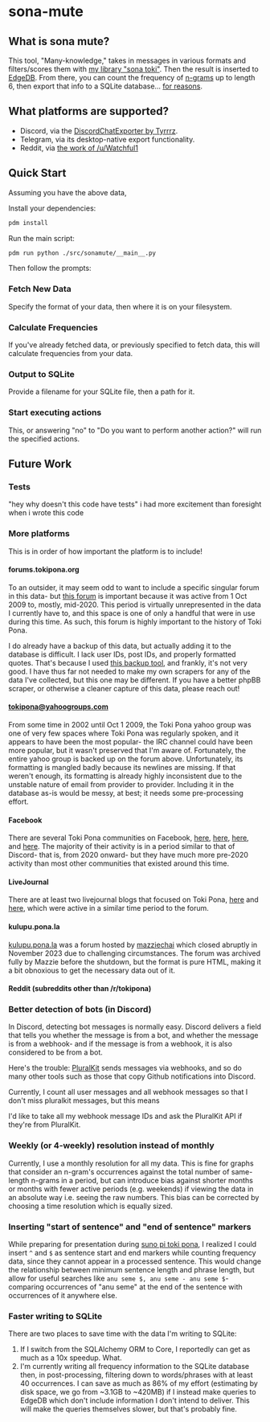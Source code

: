 # sona-mute

<div align="center">

<!-- ![Test workflow for this library](https://github.com/gregdan3/sona-mute/workflows/Tests/badge.svg) -->

</div>

## What is sona mute?

This tool, "Many-knowledge," takes in messages in various formats and filters/scores them with [my library "sona toki"](https://github.com/gregdan3/sona-toki). Then the result is inserted to [EdgeDB](https://www.edgedb.com/). From there, you can count the frequency of [n-grams](https://en.wikipedia.org/wiki/N-gram) up to length 6, then export that info to a SQLite database... [for reasons](https://github.com/phiresky/sql.js-httpvfs).

## What platforms are supported?

- Discord, via the [DiscordChatExporter by Tyrrrz](https://github.com/Tyrrrz/DiscordChatExporter).
- Telegram, via its desktop-native export functionality.
- Reddit, via [the work of /u/Watchful1](https://www.reddit.com/r/pushshift/comments/1akrhg3/separate_dump_files_for_the_top_40k_subreddits/)

## Quick Start

Assuming you have the above data,

Install your dependencies:

```sh
pdm install
```

Run the main script:

```sh
pdm run python ./src/sonamute/__main__.py
```

Then follow the prompts:

### Fetch New Data

Specify the format of your data, then where it is on your filesystem.

### Calculate Frequencies

If you've already fetched data, or previously specified to fetch data, this will calculate frequencies from your data.

### Output to SQLite

Provide a filename for your SQLite file, then a path for it.

### Start executing actions

This, or answering "no" to "Do you want to perform another action?" will run the specified actions.

## Future Work

### Tests

"hey why doesn't this code have tests" i had more excitement than foresight when i wrote this code

### More platforms

This is in order of how important the platform is to include!

#### forums.tokipona.org

To an outsider, it may seem odd to want to include a specific singular forum in this data- but [this forum](http://forums.tokipona.org) is important because it was active from 1 Oct 2009 to, mostly, mid-2020. This period is virtually unrepresented in the data I currently have to, and this space is one of only a handful that were in use during this time. As such, this forum is highly important to the history of Toki Pona.

I do already have a backup of this data, but actually adding it to the database is difficult. I lack user IDs, post IDs, and properly formatted quotes. That's because I used [this backup tool](https://github.com/Dascienz/phpBB-forum-scraper), and frankly, it's not very good. I have thus far not needed to make my own scrapers for any of the data I've collected, but this one may be different. If you have a better phpBB scraper, or otherwise a cleaner capture of this data, please reach out!

#### tokipona@yahoogroups.com

From some time in 2002 until Oct 1 2009, the Toki Pona yahoo group was one of very few spaces where Toki Pona was regularly spoken, and it appears to have been the most popular- the IRC channel could have been more popular, but it wasn't preserved that I'm aware of. Fortunately, the entire yahoo group is backed up on the forum above. Unfortunately, its formatting is mangled badly because its newlines are missing. If that weren't enough, its formatting is already highly inconsistent due to the unstable nature of email from provider to provider. Including it in the database as-is would be messy, at best; it needs some pre-processing effort.

#### Facebook

There are several Toki Pona communities on Facebook, [here](https://www.facebook.com/groups/sitelen), [here](https://www.facebook.com/groups/1590434267942176/), [here](https://www.facebook.com/groups/543153192468898/), and [here](https://www.facebook.com/groups/2424398856/). The majority of their activity is in a period similar to that of Discord- that is, from 2020 onward- but they have much more pre-2020 activity than most other communities that existed around this time.

#### LiveJournal

There are at least two livejournal blogs that focused on Toki Pona, [here](https://tokipona.livejournal.com/) and [here](https://ru-tp.livejournal.com/), which were active in a similar time period to the forum.

#### kulupu.pona.la

[kulupu.pona.la](https://archive.org/details/kulupu.pona.la) was a forum hosted by [mazziechai](https://github.com/mazziechai/) which closed abruptly in November 2023 due to challenging circumstances. The forum was archived fully by Mazzie before the shutdown, but the format is pure HTML, making it a bit obnoxious to get the necessary data out of it.

#### Reddit (subreddits other than /r/tokipona)

### Better detection of bots (in Discord)

In Discord, detecting bot messages is normally easy. Discord delivers a field that tells you whether the message is from a bot, and whether the message is from a webhook- and if the message is from a webhook, it is also considered to be from a bot.

Here's the trouble: [PluralKit](https://pluralkit.me/) sends messages via webhooks, and so do many other tools such as those that copy Github notifications into Discord.

Currently, I count all user messages and all webhook messages so that I don't miss pluralkit messages, but this means

I'd like to take all my webhook message IDs and ask the PluralKit API if they're from PluralKit.

### Weekly (or 4-weekly) resolution instead of monthly

Currently, I use a monthly resolution for all my data. This is fine for graphs that consider an n-gram's occurrences against the total number of same-length n-grams in a period, but can introduce bias against shorter months or months with fewer active periods (e.g. weekends) if viewing the data in an absolute way i.e. seeing the raw numbers. This bias can be corrected by choosing a time resolution which is equally sized.

### Inserting "start of sentence" and "end of sentence" markers

While preparing for presentation during [suno pi toki pona](https://suno.pona.la/2024/), I realized I could insert `^` and `$` as sentence start and end markers while counting frequency data, since they cannot appear in a processed sentence. This would change the relationship between minimum sentence length and phrase length, but allow for useful searches like `anu seme $, anu seme - anu seme $`- comparing occurrences of "anu seme" at the end of the sentence with occurrences of it anywhere else.

### Faster writing to SQLite

There are two places to save time with the data I'm writing to SQLite:

1. If I switch from the SQLAlchemy ORM to Core, I reportedly can get as much as a 10x speedup. What.
2. I'm currently writing all frequency information to the SQLite database then, in post-processing, filtering down to words/phrases with at least 40 occurrences. I can save as much as 86% of my effort (estimating by disk space, we go from ~3.1GB to ~420MB) if I instead make queries to EdgeDB which don't include information I don't intend to deliver. This will make the queries themselves slower, but that's probably fine.
